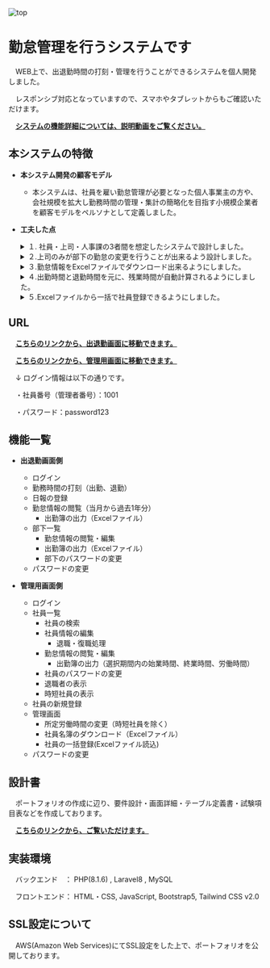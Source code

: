 ![top](https://github.com/yokoyamaryu1218/AttendanceManagement/assets/97070988/54a8060f-df34-4621-9eee-277c64bd11ed)

# 勤怠管理を行うシステムです

　WEB上で、出退勤時間の打刻・管理を行うことができるシステムを個人開発しました。

　レスポンシブ対応となっていますので、スマホやタブレットからもご確認いただけます。
 
　**[システムの機能詳細については、説明動画をご覧ください。](https://www.youtube.com/watch?v=8N_AuccRLbU)**

## 本システムの特徴
- **本システム開発の顧客モデル**
 
    - 本システムは、社員を雇い勤怠管理が必要となった個人事業主の方や、会社規模を拡大し勤務時間の管理・集計の簡略化を目指す小規模企業者を顧客モデルをペルソナとして定義しました。
 
 - **工夫した点**
    <details><summary>１. 社員・上司・人事課の3者間を想定したシステムで設計しました。</summary>
    　開発にあたり、社員とその上司、統括部門や人事課の社員といった3者間を想定したシステムを設計しました。</br>
    　<a href="https://drive.google.com/file/d/143bPEoMrf6qgVqQ6PF_Fgwe8OdsNH4W7">要件設計書には、画像付きのイメージ図を記載しています。クリックして移動できます。</a>
    </details>
    
    <details><summary>２.上司のみが部下の勤怠の変更を行うことが出来るよう設計しました。</summary>
    　勤務時間の管理を行うために、社員がログインした場合でも、自分自身の勤怠の修正はできないようにし、上司のみが勤怠の変更を行うようにしました。</br>
    　・この機能を実装するために、社員の登録情報を管理するデータベースのテーブルとは別に、上司と部下の情報を管理するためのテーブルを設けることで実現しました。
    </details>
    
    <details><summary>３.勤怠情報をExcelファイルでダウンロード出来るようにしました。</summary>
    　勤怠情報の画面で、選択した期間の始業時間、終業時間、所定労働時間、時間外をExcelファイルにダウンロードできるようにプログラミングを行いました。これにより、出勤簿として提出・管理が可能となります。</br>
    　・一度に出力できる期間は、最大30日としています。</br>
    　・選択期間内で勤怠情報がない場合は、日付と曜日のみを出力して、連続した日付で勤怠情報を確認ができるようにしました。</br>
    　<a href="https://drive.google.com/file/d/1TweFr9RwKIJXtoqDT5OTpJxTj7C31eWs/view?usp=sharing">・出勤簿のサンプルはこちらからご覧いただけます。(クリックで移動できます。）</a>
    </details>
    
    <details><summary>４.出勤時間と退勤時間を元に、残業時間が自動計算されるようにしました。</summary>
    　勤怠時間の計算を行うため、会社全体の所定労働時間を9時～18時と設定しました。そして、18時以降の場合は、超過した時間を残業時間としてカウントするようプログラミングを行いました。</br>
    　・会社全体の所定労働時間の変更された場合、一人ひとりの登録情報の変更する必要がないように、管理画面で一括変更できるようにしています。</br>
    　・時短勤務の社員がいる場合に備えて、9時～18時に当てはまらない社員には、データベースのテーブルに時短フラグを付与し、一括変更の対象外としました。</br>
    </details>
    
    <details><summary>５.Excelファイルから一括で社員登録できるようにしました。</summary>
    　Excelファイルを読み込み、複数の社員情報を一括で登録できるようにしました。</br>
    　・登録する行・列を指定して、バリデーションチェックを行ってから、社員情報が登録されるようにしています。</br>
    　・データベースから社員名を検索し、既に登録されている場合は登録を中止します。</br>
    　・・Excelファイルに同一名前が登録されている場合は1人分のみ登録されます。</br>
    </details>
    
## URL

　**[こちらのリンクから、出退勤画面に移動できます。](https://attendance-managements.work/)**

　**[こちらのリンクから、管理用画面に移動できます。](https://attendance-managements.work/admin)**
 
　↓ ログイン情報は以下の通りです。
  
　・社員番号（管理者番号）：1001
 
　・パスワード：password123

## 機能一覧
- **出退勤画面側**
    - ログイン
    - 勤務時間の打刻（出勤、退勤）
    - 日報の登録
    - 勤怠情報の閲覧（当月から過去1年分）
         - 出勤簿の出力（Excelファイル）
    - 部下一覧
        - 勤怠情報の閲覧・編集
        - 出勤簿の出力（Excelファイル）
        - 部下のパスワードの変更
    - パスワードの変更


- **管理用画面側**
    - ログイン
    - 社員一覧
        - 社員の検索
        - 社員情報の編集
            - 退職・復職処理
        - 勤怠情報の閲覧・編集
            - 出勤簿の出力（選択期間内の始業時間、終業時間、労働時間）
        - 社員のパスワードの変更
        - 退職者の表示
        - 時短社員の表示
    - 社員の新規登録
    - 管理画面
        - 所定労働時間の変更（時短社員を除く）
        - 社員名簿のダウンロード（Excelファイル）
        - 社員の一括登録(Excelファイル読込)
    - パスワードの変更
 
## 設計書

　ポートフォリオの作成に辺り、要件設計・画面詳細・テーブル定義書・試験項目表などを作成しております。
 
 　**[こちらのリンクから、ご覧いただけます。](doc)**

## 実装環境

　バックエンド　： PHP(8.1.6) , Laravel8  , MySQL

　フロントエンド： HTML・CSS, JavaScript, Bootstrap5, Tailwind CSS v2.0
 
## SSL設定について
　AWS(Amazon Web Services)にてSSL設定をした上で、ポートフォリオを公開しております。
 
